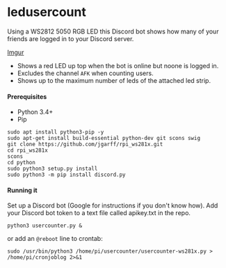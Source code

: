 # ledusercount

Using a WS2812 5050 RGB LED this Discord bot shows how many of your friends are logged in to your Discord server.

[Imgur](https://i.imgur.com/EIKJVU9m.jpg)

* Shows a red LED up top when the bot is online but noone is logged in.
* Excludes the channel ```AFK``` when counting users.
* Shows up to the maximum number of leds of the attached led strip.

#### Prerequisites
* Python 3.4+
* Pip

```
sudo apt install python3-pip -y
sudo apt-get install build-essential python-dev git scons swig
git clone https://github.com/jgarff/rpi_ws281x.git
cd rpi_ws281x
scons
cd python
sudo python3 setup.py install
sudo python3 -m pip install discord.py
```

#### Running it
Set up a Discord bot (Google for instructions if you don't know how).
Add your Discord bot token to a text file called apikey.txt in the repo.
```
python3 usercounter.py &
```
or add an `@reboot` line to crontab:
```
sudo /usr/bin/python3 /home/pi/usercounter/usercounter-ws281x.py > /home/pi/cronjoblog 2>&1
```
